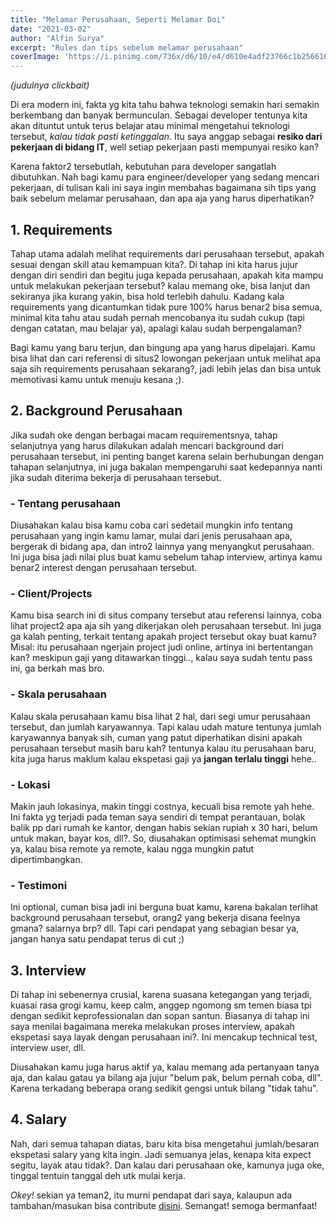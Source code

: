 ```yaml
---
title: "Melamar Perusahaan, Seperti Melamar Doi"
date: "2021-03-02"
author: "Alfin Surya"
excerpt: "Rules dan tips sebelum melamar perusahaan"
coverImage: 'https://i.pinimg.com/736x/d6/10/e4/d610e4adf23766c1b256616dffd9e16e--abstract-art-paintings-over-the.jpg'
---
```


*(judulnya clickbait)*

Di era modern ini, fakta yg kita tahu bahwa teknologi semakin hari semakin berkembang dan banyak bermunculan. Sebagai developer tentunya kita akan dituntut untuk terus belajar atau minimal mengetahui teknologi tersebut, *kalau tidak pasti ketinggalan*. Itu saya anggap sebagai **resiko dari pekerjaan di bidang IT**, well setiap pekerjaan pasti mempunyai resiko kan?

Karena faktor2 tersebutlah, kebutuhan para developer sangatlah dibutuhkan. Nah bagi kamu para engineer/developer yang sedang mencari pekerjaan, di tulisan kali ini saya ingin membahas bagaimana sih tips yang baik sebelum melamar perusahaan, dan apa aja yang harus diperhatikan? 

## 1. Requirements
Tahap utama adalah melihat requirements dari perusahaan tersebut, apakah sesuai dengan skill atau kemampuan kita?. Di tahap ini kita harus jujur dengan diri sendiri dan begitu juga kepada perusahaan, apakah kita mampu untuk melakukan pekerjaan tersebut? kalau memang oke, bisa lanjut dan sekiranya jika kurang yakin, bisa hold terlebih dahulu. Kadang kala requirements yang dicantumkan tidak pure 100% harus benar2 bisa semua, minimal kita tahu atau sudah pernah mencobanya itu sudah cukup (tapi dengan catatan, mau belajar ya), apalagi kalau sudah berpengalaman? 

Bagi kamu yang baru terjun, dan bingung apa yang harus dipelajari. Kamu bisa lihat dan cari referensi di situs2 lowongan pekerjaan untuk melihat apa saja sih requirements perusahaan sekarang?, jadi lebih jelas dan bisa untuk memotivasi kamu untuk menuju kesana ;). 

## 2. Background Perusahaan
Jika sudah oke dengan berbagai macam requirementsnya, tahap selanjutnya yang harus dilakukan adalah mencari background dari perusahaan tersebut, ini penting banget karena selain berhubungan dengan tahapan selanjutnya, ini juga bakalan mempengaruhi saat kedepannya nanti jika sudah diterima bekerja di perusahaan tersebut.

### - Tentang perusahaan
Diusahakan kalau bisa kamu coba cari sedetail mungkin info tentang perusahaan yang ingin kamu lamar, mulai dari jenis perusahaan apa, bergerak di bidang apa, dan intro2 lainnya yang menyangkut perusahaan. Ini juga bisa jadi nilai plus buat kamu sebelum tahap interview, artinya kamu benar2 interest dengan perusahaan tersebut. 

### - Client/Projects
Kamu bisa search ini di situs company tersebut atau referensi lainnya, coba lihat project2 apa aja sih yang dikerjakan oleh perusahaan tersebut. Ini juga ga kalah penting, terkait tentang apakah project tersebut okay buat kamu? Misal: itu perusahaan ngerjain project judi online, artinya ini bertentangan kan? meskipun gaji yang ditawarkan tinggi.., kalau saya sudah tentu pass ini, ga berkah mas bro.

### - Skala perusahaan
Kalau skala perusahaan kamu bisa lihat 2 hal, dari segi umur perusahaan tersebut, dan jumlah karyawannya. Tapi kalau udah mature tentunya jumlah karyawannya banyak sih, cuman yang patut diperhatikan disini apakah perusahaan tersebut masih baru kah? tentunya kalau itu perusahaan baru, kita juga harus maklum kalau ekspetasi gaji ya **jangan terlalu tinggi** hehe..

### - Lokasi
Makin jauh lokasinya, makin tinggi costnya, kecuali bisa remote yah hehe. Ini fakta yg terjadi pada teman saya sendiri di tempat perantauan, bolak balik pp dari rumah ke kantor, dengan habis sekian rupiah x 30 hari, belum untuk makan, bayar kos, dll?. So, diusahakan optimisasi sehemat mungkin ya, kalau bisa remote ya remote, kalau ngga mungkin patut dipertimbangkan.

### - Testimoni
Ini optional, cuman bisa jadi ini berguna buat kamu, karena bakalan terlihat background perusahaan tersebut, orang2 yang bekerja disana feelnya gmana? salarnya brp? dll. Tapi cari pendapat yang sebagian besar ya, jangan hanya satu pendapat terus di cut ;)

## 3. Interview
Di tahap ini sebenernya crusial, karena suasana ketegangan yang terjadi, kuasai rasa grogi kamu, keep calm, anggep ngomong sm temen biasa tpi dengan sedikit keprofessionalan dan sopan santun. Biasanya di tahap ini saya menilai bagaimana mereka melakukan proses interview, apakah ekspetasi saya layak dengan perusahaan ini?. Ini mencakup technical test, interview user, dll.

Diusahakan kamu juga harus aktif ya, kalau memang ada pertanyaan tanya aja, dan kalau gatau ya bilang aja jujur "belum pak, belum pernah coba, dll". Karena terkadang beberapa orang sedikit gengsi untuk bilang "tidak tahu".

## 4. Salary
Nah, dari semua tahapan diatas, baru kita bisa mengetahui jumlah/besaran ekspetasi salary yang kita ingin. Jadi semuanya jelas, kenapa kita expect segitu, layak atau tidak?. Dan kalau dari perusahaan oke, kamunya juga oke, tinggal tentuin tanggal deh utk mulai kerja.

*Okey!* sekian ya teman2, itu murni pendapat dari saya, kalaupun ada tambahan/masukan bisa contribute [disini](https://github.com/natserract/natserract-next/blob/main/src/pages/contributing/_contributing.md). Semangat! semoga bermanfaat!